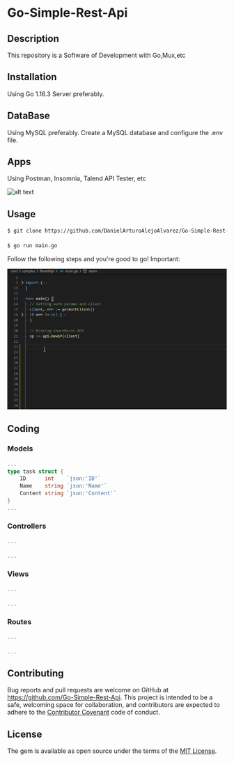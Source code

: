 # Go-Simple-Rest-Api

## Description

This repository is a Software of Development with Go,Mux,etc

## Installation

Using Go 1.16.3 Server preferably.

## DataBase

Using MySQL preferably.
Create a MySQL database and configure the .env file.

## Apps

Using Postman, Insomnia, Talend API Tester, etc


![alt text](https://fiverr-res.cloudinary.com/images/t_main1,q_auto,f_auto,q_auto,f_auto/gigs/116569574/original/7b057f444a9fcbab7c70828c051ae41b8609adba/build-a-rest-api-using-golang.png)



## Usage

```html
$ git clone https://github.com/DanielArturoAlejoAlvarez/Go-Simple-Rest-Api[NAME APP]

$ go run main.go

```

Follow the following steps and you're good to go! Important:

![alt text](https://raw.githubusercontent.com/koltyakov/gosip-docs/master/.gitbook/assets/fluent.gif)

## Coding

### Models

```go
...
type task struct {
	ID      int    `json:'ID'`
	Name    string `json:'Name'`
	Content string `json:'Content'`
}
...
```

### Controllers

```go
...

...
```

### Views
```go
...

...
```

### Routes
```go
...

...
```


## Contributing

Bug reports and pull requests are welcome on GitHub at https://github.com/Go-Simple-Rest-Api. This project is intended to be a safe, welcoming space for collaboration, and contributors are expected to adhere to the [Contributor Covenant](http://contributor-covenant.org) code of conduct.

## License

The gem is available as open source under the terms of the [MIT License](http://opensource.org/licenses/MIT).

```

```